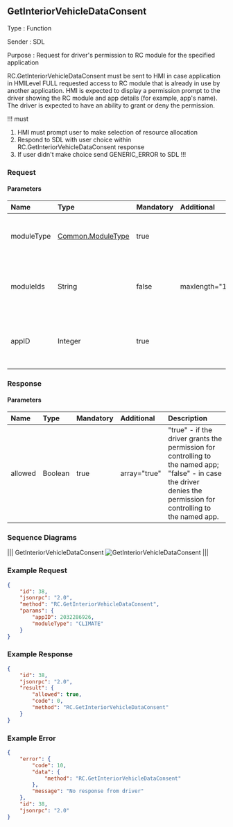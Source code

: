 ## GetInteriorVehicleDataConsent

Type
: Function

Sender
: SDL

Purpose
: Request for driver's permission to RC module for the specified application

RC.GetInteriorVehicleDataConsent must be sent to HMI in case application in HMILevel FULL requested access to RC module that is already in use by another application. 
HMI is expected to display a permission prompt to the driver showing the RC module and app details (for example, app's name).
The driver is expected to have an ability to grant or deny the permission.

!!! must
1. HMI must prompt user to make selection of resource allocation
2. Respond to SDL with user choice within RC.GetInteriorVehicleDataConsent response
3. If user didn't make choice send GENERIC_ERROR to SDL
!!!

### Request

#### Parameters

|Name|Type|Mandatory|Additional|Description|
|:---|:---|:--------|:---------|:----------|
|moduleType|[Common.ModuleType](../../common/enums/#moduletype)|true| |The module type that the app requests to control|
|moduleIds|String|false|maxlength="100"|Ids of a module of same type, published by System Capability|
|appID|Integer|true| |ID of the application that triggers the permission prompt|

### Response

#### Parameters
|Name|Type|Mandatory|Additional|Description|
|:---|:---|:--------|:---------|:----------|
|allowed|Boolean|true|array="true"|"true" - if the driver grants the permission for controlling to the named app; <br> "false" - in case the driver denies the permission for controlling to the named app.|

### Sequence Diagrams

|||
GetInteriorVehicleDataConsent
![GetInteriorVehicleDataConsent](assets/GetInteriorVehicleDataConsent.png)
|||

### Example Request

```json
{
    "id": 38,
    "jsonrpc": "2.0",
    "method": "RC.GetInteriorVehicleDataConsent",
    "params": {
        "appID": 2032286926,
        "moduleType": "CLIMATE"
    }
}
```

### Example Response

```json
{
    "id": 38,
    "jsonrpc": "2.0",
    "result": {
        "allowed": true,
        "code": 0,
        "method": "RC.GetInteriorVehicleDataConsent"
    }
}
```

### Example Error

```json
{
    "error": {
        "code": 10,
        "data": {
            "method": "RC.GetInteriorVehicleDataConsent"
        },
        "message": "No response from driver"
    },
    "id": 38,
    "jsonrpc": "2.0"
}
```
